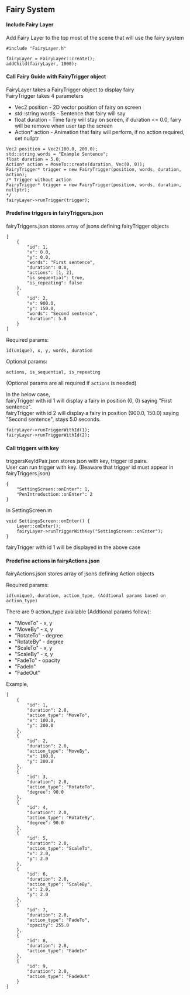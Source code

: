## Fairy System

#### Include Fairy Layer

Add Fairy Layer to the top most of the scene that will use the fairy system

```
#include "FairyLayer.h"

fairyLayer = FairyLayer::create();
addChild(fairyLayer, 1000);
```

#### Call Fairy Guide with FairyTrigger object

FairyLayer takes a FairyTrigger object to display fairy <br/>
FairyTrigger takes 4 parameters

* Vec2 position - 2D vector position of fairy on screen
* std::string words - Sentence that fairy will say
* float duration - Time fairy will stay on screen, if duration <= 0.0, fairy will be remove when user tap the screen
* Action* action - Animation that fairy will perform, if no action required, set nullptr

```
Vec2 position = Vec2(100.0, 200.0);
std::string words = "Example Sentence";
float duration = 5.0;
Action* action = MoveTo::create(duration, Vec(0, 0));
FairyTrigger* trigger = new FairyTrigger(position, words, duration, action);
/* Trigger without action
FairyTrigger* trigger = new FairyTrigger(position, words, duration, nullptr);
*/
fairyLayer->runTrigger(trigger);
```

#### Predefine triggers in fairyTriggers.json

fairyTriggers.json stores array of jsons defining fairyTrigger objects
```
[
    {
        "id": 1,
        "x": 0.0,
        "y": 0.0,
        "words": "First sentence",
        "duration": 0.0,
        "actions": [1, 2],
        "is_sequential": true,
        "is_repeating": false
    },
    {
        "id": 2,
        "x": 900.0,
        "y": 150.0,
        "words": "Second sentence",
        "duration": 5.0
    }
]
```

Required params:
```
id(unique), x, y, words, duration
```
Optional params:
```
actions, is_sequential, is_repeating
```
(Optional params are all required if `actions` is needed)

In the below case,<br/>
fairyTrigger with id 1 will display a fairy in position (0, 0) saying "First sentence".<br/>
fairyTrigger with id 2 will display a fairy in position (900.0, 150.0) saying "Second sentence", stays 5.0 seconds.
```
fairyLayer->runTriggerWithId(1);
fairyLayer->runTriggerWithId(2);
```

#### Call triggers with key

triggersKeyIdPair.json stores json with key, trigger id pairs.<br/>
User can run trigger with key. (Beaware that trigger id must appear in fairyTriggers.json)
```
{
    "SettingScreen::onEnter": 1,
    "PenIntroduction::onEnter": 2
}
```
In SettingScreen.m
```
void SettingsScreen::onEnter() {
    Layer::onEnter();
    fairyLayer->runTriggerWithKey("SettingScreen::onEnter");
}
```
fairyTrigger with id 1 will be displayed in the above case

#### Predefine actions in fairyActions.json

fairyActions.json stores array of jsons defining Action objects</br>

Required params:
```
id(unique), duration, action_type, (Addtional params based on action_type)
```

There are 9 action_type available (Addtional params follow):
* "MoveTo" - x, y
* "MoveBy" - x, y
* "RotateTo" - degree
* "RotateBy" - degree
* "ScaleTo" - x, y
* "ScaleBy" - x, y
* "FadeTo" - opacity
* "FadeIn"
* "FadeOut"

Example,
```
[
    {
        "id": 1,
        "duration": 2.0,
        "action_type": "MoveTo",
        "x": 100.0,
        "y": 200.0
    },
    {
        "id": 2,
        "duration": 2.0,
        "action_type": "MoveBy",
        "x": 100.0,
        "y": 200.0
    },
    {
        "id": 3,
        "duration": 2.0,
        "action_type": "RotateTo",
        "degree": 90.0
    },
    {
        "id": 4,
        "duration": 2.0,
        "action_type": "RotateBy",
        "degree": 90.0
    },
    {
        "id": 5,
        "duration": 2.0,
        "action_type": "ScaleTo",
        "x": 2.0,
        "y": 2.0
    },
    {
        "id": 6,
        "duration": 2.0,
        "action_type": "ScaleBy",
        "x": 2.0,
        "y": 2.0
    },
    {
        "id": 7,
        "duration": 2.0,
        "action_type": "FadeTo",
        "opacity": 255.0
    },
    {
        "id": 8,
        "duration": 2.0,
        "action_type": "FadeIn"
    },
    {
        "id": 9,
        "duration": 2.0,
        "action_type": "FadeOut"
    }
]

```
